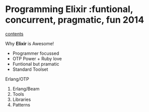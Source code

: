 # Programming Elixir :funtional, concurrent, pragmatic, fun 2014

[contents](contents.txt)

Why **Elixir** is Awesome!
* Programmer focussed
* OTP Power + Ruby love
* Funtional but pramatic
* Standard Toolset

Erlang/OTP
1. Erlang/Beam
1. Tools
1. Libraries
1. Patterns



